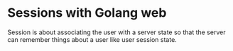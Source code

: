 # Sessions with Golang web 

Session is about associating the user with a server state so that the server can remember things
about a user like user session state. 




